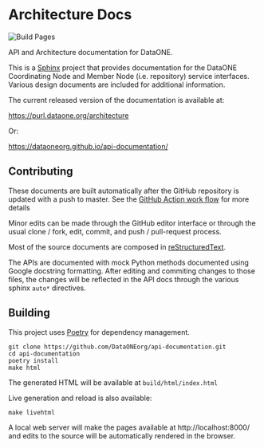 # Architecture Docs

![Build Pages](https://github.com/DataONEorg/api-documentation/workflows/Build%20Pages/badge.svg)

API and Architecture documentation for DataONE.

This is a [Sphinx](https://www.sphinx-doc.org/en/master/index.html) 
project that provides documentation for the DataONE
Coordinating Node and Member Node (i.e. repository) service interfaces. 
Various design documents are included for additional information.

The current released version of the documentation is available at:

  https://purl.dataone.org/architecture

Or:

  https://dataoneorg.github.io/api-documentation/


## Contributing

These documents are built automatically after the GitHub repository is updated
with a push to master. See the [GitHub Action work flow](https://github.com/DataONEorg/api-documentation/blob/master/.github/workflows/gh-pages.yml) for more details

Minor edits can be made through the GitHub editor interface or through
the usual clone / fork, edit, commit, and push / pull-request process.

Most of the source documents are composed in [reStructuredText](https://www.sphinx-doc.org/en/master/usage/restructuredtext/index.html). 

The APIs are documented with mock Python methods documented using 
Google docstring formatting. After editing and commiting changes to 
those files, the changes will be reflected in the API docs through the
various sphinx `auto*` directives. 

## Building

This project uses [Poetry](https://python-poetry.org/docs/) for dependency management. 

```
git clone https://github.com/DataONEorg/api-documentation.git
cd api-documentation
poetry install
make html
```

The generated HTML will be available at `build/html/index.html`

Live generation and reload is also available:

```
make livehtml
```

A local web server will make the pages available at http://localhost:8000/ and edits to the source will be automatically rendered in the browser.


